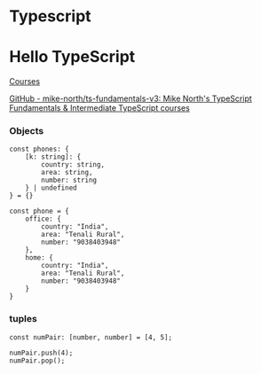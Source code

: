# Typescript

# Hello TypeScript

[Courses](https://www.typescript-training.com/)

[GitHub - mike-north/ts-fundamentals-v3: Mike North's TypeScript Fundamentals & Intermediate TypeScript courses](https://github.com/mike-north/ts-fundamentals-v3/tree/main)

### Objects

```tsx
const phones: {
    [k: string]: {
        country: string,
        area: string,
        number: string
    } | undefined
} = {}

const phone = {
    office: {
        country: "India",
        area: "Tenali Rural",
        number: "9038403948"
    },
    home: {
        country: "India",
        area: "Tenali Rural",
        number: "9038403948"
    }
}
```

### tuples

```tsx
const numPair: [number, number] = [4, 5];

numPair.push(4);
numPair.pop();
```